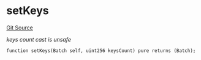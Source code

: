 # setKeys
[Git Source](https://github.com/lidofinance/community-staking-module/blob/ed13582ed87bf90a004e225eef6ca845b31d396d/src/lib/QueueLib.sol)

*keys count cast is unsafe*


```solidity
function setKeys(Batch self, uint256 keysCount) pure returns (Batch);
```

